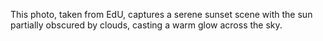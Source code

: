 This photo, taken from EdU, captures a serene sunset scene with the sun partially obscured by clouds, casting a warm glow across the sky.
